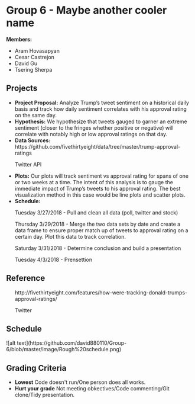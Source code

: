 <h1>Group 6 - Maybe another cooler name</h1>
<p>
<b>Members:</b>
</p>
<ul>
<li>Aram Hovasapyan</li>
<li>Cesar Castrejon</li>
<li>David Gu</li>
<li>Tsering Sherpa</li>
</ul>
<h2>Projects</h2>
<ul>

<li><b>Project Proposal:</b> Analyze Trump’s tweet sentiment on a historical daily basis and track how daily sentiment correlates with his approval rating on the same day.</li>
<li><b>Hypothesis:</b> We hypothesize that tweets gauged to garner an extreme sentiment (closer to the fringes whether positive or negative) will correlate with notably high or low approval ratings on that day. </li>
<li><b>Data Sources:</b> https://github.com/fivethirtyeight/data/tree/master/trump-approval-ratings</li>
<p>
</b></b></b></b></b></b> Twitter API
<li><b>Plots:</b> Our plots will track sentiment vs approval rating for spans of one or two weeks at a time. The intent of this analysis is to gauge the immediate impact of Trump’s tweets to his approval rating. 
The best visualization method in this case would be line plots and scatter plots. 
</li>
<li><b>Schedule:
<p>
</b></b>Tuesday 3/27/2018 - Pull and clean all data (poll, twitter and stock)</li>
<p>
</b></b>Thursday 3/29/2018 - Merge the two data sets by date and create a data frame to ensure proper match up of tweets to approval rating on a certain day. Plot this data to track correlation.</li>
<p>
</b></b>Saturday 3/31/2018 - Determine conclusion and build a presentation</li>
<p>
</b></b>Tuesday 4/3/2018 - Prensettion</li>
</ul>
<h2>Reference</h2>
<ul>
<p>
</b></b>http://fivethirtyeight.com/features/how-were-tracking-donald-trumps-approval-ratings/</li>
<p>
</b></b>Twitter
</ul>
<h2>Schedule</h2>
![alt text](https://github.com/david880110/Group-6/blob/master/image/Rough%20schedule.png)

</ul>
<h2>Grading Criteria</h2>
<ul>
<li><b>Lowest</b> Code doesn't run/One person does all works.</li>
<li><b>Hurt your grade</b> Not meeting obkectives/Code commenting/Git clone/Tidy presentation.</li>


